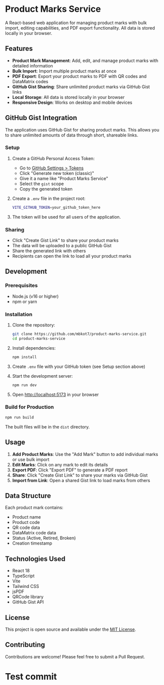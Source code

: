 # Product Marks Service

A React-based web application for managing product marks with bulk import, editing capabilities, and PDF export functionality. All data is stored locally in your browser.

## Features

- **Product Mark Management**: Add, edit, and manage product marks with detailed information
- **Bulk Import**: Import multiple product marks at once
- **PDF Export**: Export your product marks to PDF with QR codes and DataMatrix codes
- **GitHub Gist Sharing**: Share unlimited product marks via GitHub Gist links
- **Local Storage**: All data is stored locally in your browser
- **Responsive Design**: Works on desktop and mobile devices

## GitHub Gist Integration

The application uses GitHub Gist for sharing product marks. This allows you to share unlimited amounts of data through short, shareable links.

### Setup

1. Create a GitHub Personal Access Token:
   - Go to [GitHub Settings > Tokens](https://github.com/settings/tokens)
   - Click "Generate new token (classic)"
   - Give it a name like "Product Marks Service"
   - Select the `gist` scope
   - Copy the generated token

2. Create a `.env` file in the project root:
   ```bash
   VITE_GITHUB_TOKEN=your_github_token_here
   ```

3. The token will be used for all users of the application.

### Sharing

- Click "Create Gist Link" to share your product marks
- The data will be uploaded to a public GitHub Gist
- Share the generated link with others
- Recipients can open the link to load all your product marks

## Development

### Prerequisites

- Node.js (v16 or higher)
- npm or yarn

### Installation

1. Clone the repository:
   ```bash
   git clone https://github.com/mbkot7/product-marks-service.git
   cd product-marks-service
   ```

2. Install dependencies:
   ```bash
   npm install
   ```

3. Create `.env` file with your GitHub token (see Setup section above)

4. Start the development server:
   ```bash
   npm run dev
   ```

5. Open [http://localhost:5173](http://localhost:5173) in your browser

### Build for Production

```bash
npm run build
```

The built files will be in the `dist` directory.

## Usage

1. **Add Product Marks**: Use the "Add Mark" button to add individual marks or use bulk import
2. **Edit Marks**: Click on any mark to edit its details
3. **Export PDF**: Click "Export PDF" to generate a PDF report
4. **Share**: Click "Create Gist Link" to share your marks via GitHub Gist
5. **Import from Link**: Open a shared Gist link to load marks from others

## Data Structure

Each product mark contains:
- Product name
- Product code
- QR code data
- DataMatrix code data
- Status (Active, Retired, Broken)
- Creation timestamp

## Technologies Used

- React 18
- TypeScript
- Vite
- Tailwind CSS
- jsPDF
- QRCode library
- GitHub Gist API

## License

This project is open source and available under the [MIT License](LICENSE).

## Contributing

Contributions are welcome! Please feel free to submit a Pull Request.
# Test commit
